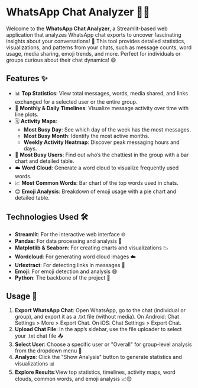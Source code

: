 # WhatsApp Chat Analyzer 📱💬

Welcome to the **WhatsApp Chat Analyzer**, a Streamlit-based web application that analyzes WhatsApp chat exports to uncover fascinating insights about your conversations! 🚀 This tool provides detailed statistics, visualizations, and patterns from your chats, such as message counts, word usage, media sharing, emoji trends, and more. Perfect for individuals or groups curious about their chat dynamics! 😄

## Features ✨

- 📊 **Top Statistics**: View total messages, words, media shared, and links exchanged for a selected user or the entire group.
- 📅 **Monthly & Daily Timelines**: Visualize message activity over time with line plots.
- 🗓️ **Activity Maps**:
  - **Most Busy Day**: See which day of the week has the most messages.
  - **Most Busy Month**: Identify the most active months.
  - **Weekly Activity Heatmap**: Discover peak messaging hours and days.
- 👥 **Most Busy Users**: Find out who’s the chattiest in the group with a bar chart and detailed table.
- ☁️ **Word Cloud**: Generate a word cloud to visualize frequently used words.
- 📈 **Most Common Words**: Bar chart of the top words used in chats.
- 😊 **Emoji Analysis**: Breakdown of emoji usage with a pie chart and detailed table.

## Technologies Used 🛠️

- **Streamlit**: For the interactive web interface 🌐
- **Pandas**: For data processing and analysis 🐼
- **Matplotlib & Seaborn**: For creating charts and visualizations 📉
- **Wordcloud**: For generating word cloud images ☁️
- **Urlextract**: For detecting links in messages 🔗
- **Emoji**: For emoji detection and analysis 😄
- **Python**: The backbone of the project 🐍

## Usage 📖

1. **Export WhatsApp Chat**: Open WhatsApp, go to the chat (individual or group), and export it as a .txt file (without media). On Android: Chat Settings > More > Export Chat. On iOS: Chat Settings > Export Chat.
2. **Upload Chat File**: In the app’s sidebar, use the file uploader to select your .txt chat file 📤
3. **Select User**: Choose a specific user or "Overall" for group-level analysis from the dropdown menu 👤
4. **Analyze**: Click the "Show Analysis" button to generate statistics and visualizations 📊
5. **Explore Results**:View top statistics, timelines, activity maps, word clouds, common words, and emoji analysis 📈😊

